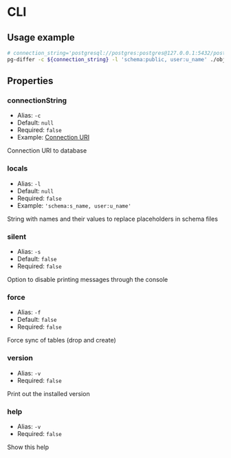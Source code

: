 # CLI

## Usage example

```bash
# connection_string='postgresql://postgres:postgres@127.0.0.1:5432/postgres'
pg-differ -c ${connection_string} -l 'schema:public, user:u_name' ./objects
```

## Properties

### connectionString

- Alias: `-c`
- Default: `null`
- Required: `false`
- Example: [Connection URI](https://node-postgres.com/features/connecting#connection-uri)

Connection URI to database

### locals

- Alias: `-l`
- Default: `null`
- Required: `false`
- Example: `'schema:s_name, user:u_name'`

String with names and their values to replace placeholders in schema files

### silent

- Alias: `-s`
- Default: `false`
- Required: `false`

Option to disable printing messages through the console

### force

- Alias: `-f`
- Default: `false`
- Required: `false`

Force sync of tables (drop and create)

### version

- Alias: `-v`
- Required: `false`

Print out the installed version

### help

- Alias: `-v`
- Required: `false`

Show this help
